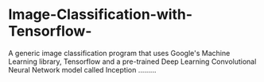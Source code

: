 # Image-Classification-with-Tensorflow-
A generic image classification program that uses Google's Machine Learning library, Tensorflow and a pre-trained Deep Learning Convolutional Neural Network model called Inception
.........
